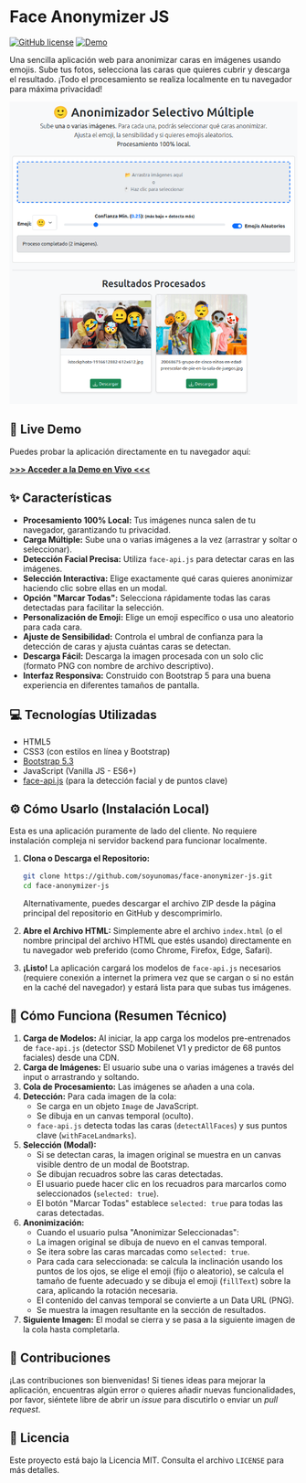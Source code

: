 # Face Anonymizer JS
[![GitHub license](https://img.shields.io/badge/license-MIT-blue.svg)](https://github.com/soyunomas/face-anonymizer-js/blob/main/LICENSE)
[![Demo](https://img.shields.io/badge/Demo-Live-brightgreen)](https://soyunomas.github.io/face-anonymizer-js/index.html)

Una sencilla aplicación web para anonimizar caras en imágenes usando emojis. Sube tus fotos, selecciona las caras que quieres cubrir y descarga el resultado. ¡Todo el procesamiento se realiza localmente en tu navegador para máxima privacidad!

![Captura de pantalla de Face Anonymizer JS](screenshot.png)

## 🚀 Live Demo

Puedes probar la aplicación directamente en tu navegador aquí:

[**>>> Acceder a la Demo en Vivo <<<**](https://soyunomas.github.io/face-anonymizer-js/index.html)

<!-- ====================================================== -->

## ✨ Características

*   **Procesamiento 100% Local:** Tus imágenes nunca salen de tu navegador, garantizando tu privacidad.
*   **Carga Múltiple:** Sube una o varias imágenes a la vez (arrastrar y soltar o seleccionar).
*   **Detección Facial Precisa:** Utiliza `face-api.js` para detectar caras en las imágenes.
*   **Selección Interactiva:** Elige exactamente qué caras quieres anonimizar haciendo clic sobre ellas en un modal.
*   **Opción "Marcar Todas":** Selecciona rápidamente todas las caras detectadas para facilitar la selección.
*   **Personalización de Emoji:** Elige un emoji específico o usa uno aleatorio para cada cara.
*   **Ajuste de Sensibilidad:** Controla el umbral de confianza para la detección de caras y ajusta cuántas caras se detectan.
*   **Descarga Fácil:** Descarga la imagen procesada con un solo clic (formato PNG con nombre de archivo descriptivo).
*   **Interfaz Responsiva:** Construido con Bootstrap 5 para una buena experiencia en diferentes tamaños de pantalla.

## 💻 Tecnologías Utilizadas

*   HTML5
*   CSS3 (con estilos en línea y Bootstrap)
*   [Bootstrap 5.3](https://getbootstrap.com/)
*   JavaScript (Vanilla JS - ES6+)
*   [face-api.js](https://github.com/justadudewhohacks/face-api.js/) (para la detección facial y de puntos clave)

## ⚙️ Cómo Usarlo (Instalación Local)

Esta es una aplicación puramente de lado del cliente. No requiere instalación compleja ni servidor backend para funcionar localmente.

1.  **Clona o Descarga el Repositorio:**
    ```bash
    git clone https://github.com/soyunomas/face-anonymizer-js.git
    cd face-anonymizer-js
    ```
    Alternativamente, puedes descargar el archivo ZIP desde la página principal del repositorio en GitHub y descomprimirlo.

2.  **Abre el Archivo HTML:**
    Simplemente abre el archivo `index.html` (o el nombre principal del archivo HTML que estés usando) directamente en tu navegador web preferido (como Chrome, Firefox, Edge, Safari).

3.  **¡Listo!** La aplicación cargará los modelos de `face-api.js` necesarios (requiere conexión a internet la primera vez que se cargan o si no están en la caché del navegador) y estará lista para que subas tus imágenes.

## 🤔 Cómo Funciona (Resumen Técnico)

1.  **Carga de Modelos:** Al iniciar, la app carga los modelos pre-entrenados de `face-api.js` (detector SSD Mobilenet V1 y predictor de 68 puntos faciales) desde una CDN.
2.  **Carga de Imágenes:** El usuario sube una o varias imágenes a través del input o arrastrando y soltando.
3.  **Cola de Procesamiento:** Las imágenes se añaden a una cola.
4.  **Detección:** Para cada imagen de la cola:
    *   Se carga en un objeto `Image` de JavaScript.
    *   Se dibuja en un canvas temporal (oculto).
    *   `face-api.js` detecta todas las caras (`detectAllFaces`) y sus puntos clave (`withFaceLandmarks`).
5.  **Selección (Modal):**
    *   Si se detectan caras, la imagen original se muestra en un canvas visible dentro de un modal de Bootstrap.
    *   Se dibujan recuadros sobre las caras detectadas.
    *   El usuario puede hacer clic en los recuadros para marcarlos como seleccionados (`selected: true`).
    *   El botón "Marcar Todas" establece `selected: true` para todas las caras detectadas.
6.  **Anonimización:**
    *   Cuando el usuario pulsa "Anonimizar Seleccionadas":
    *   La imagen original se dibuja de nuevo en el canvas temporal.
    *   Se itera sobre las caras marcadas como `selected: true`.
    *   Para cada cara seleccionada: se calcula la inclinación usando los puntos de los ojos, se elige el emoji (fijo o aleatorio), se calcula el tamaño de fuente adecuado y se dibuja el emoji (`fillText`) sobre la cara, aplicando la rotación necesaria.
    *   El contenido del canvas temporal se convierte a un Data URL (PNG).
    *   Se muestra la imagen resultante en la sección de resultados.
7.  **Siguiente Imagen:** El modal se cierra y se pasa a la siguiente imagen de la cola hasta completarla.

## 🤝 Contribuciones

¡Las contribuciones son bienvenidas! Si tienes ideas para mejorar la aplicación, encuentras algún error o quieres añadir nuevas funcionalidades, por favor, siéntete libre de abrir un *issue* para discutirlo o enviar un *pull request*.

## 📄 Licencia

Este proyecto está bajo la Licencia MIT. Consulta el archivo `LICENSE` para más detalles.

<!-- ====================================================== -->
<!-- === ¡IMPORTANTE! Añade un archivo LICENSE === -->
<!-- ====================================================== -->
<!-- 
  *   Crea un archivo llamado "LICENSE" (sin extensión) en la raíz de tu repositorio.
  *   Pega el texto de la Licencia MIT en ese archivo. Puedes encontrarlo fácilmente buscando "MIT License text" en internet.
-->
